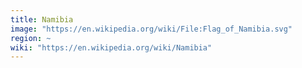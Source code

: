 ```yaml
---
title: Namibia
image: "https://en.wikipedia.org/wiki/File:Flag_of_Namibia.svg"
region: ~
wiki: "https://en.wikipedia.org/wiki/Namibia"
---
```


